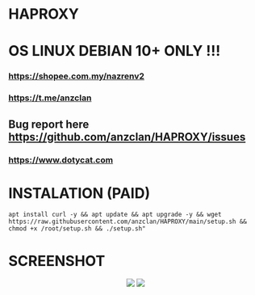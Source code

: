 # HAPROXY

# OS LINUX DEBIAN 10+ ONLY !!!

### https://shopee.com.my/nazrenv2
### https://t.me/anzclan

## Bug report here https://github.com/anzclan/HAPROXY/issues

### https://www.dotycat.com

# INSTALATION (PAID)
<pre><code>apt install curl -y && apt update && apt upgrade -y && wget https://raw.githubusercontent.com/anzclan/HAPROXY/main/setup.sh && chmod +x /root/setup.sh && ./setup.sh"</code></pre>

# SCREENSHOT
<p align="center">
  <img src="https://raw.githubusercontent.com/anzclan/HAPROXY/main/photo_2023-01-19_23-03-30.jpg">
  <img src="https://raw.githubusercontent.com/anzclan/HAPROXY/main/photo_2023-01-19_23-03-29.jpg">
</p>

